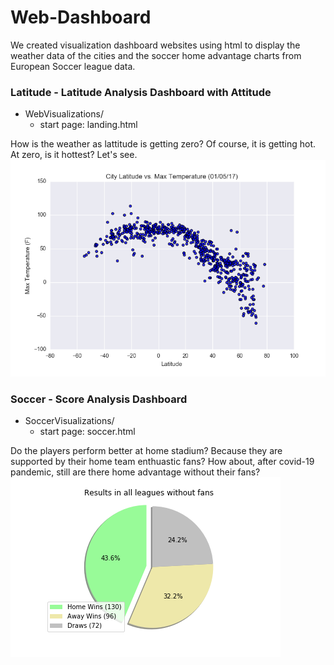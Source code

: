 # Web-Dashboard

We created visualization dashboard websites using html to display the weather data of the cities and the soccer home advantage charts from European Soccer league data.

### Latitude - Latitude Analysis Dashboard with Attitude

* WebVisualizations/
    - start page: landing.html

How is the weather as lattitude is getting zero? Of course, it is getting hot. At zero, is it hottest? Let's see.
![img](WebVisualizations/assets/images/Fig1.png)

### Soccer - Score Analysis Dashboard

* SoccerVisualizations/
    - start page: soccer.html

Do the players perform better at home stadium? Because they are supported by their home team enthuastic fans? How about, after covid-19 pandemic, still are there home advantage without their fans?
![img](SoccerVisualizations/assets/images/Fig3.png)
